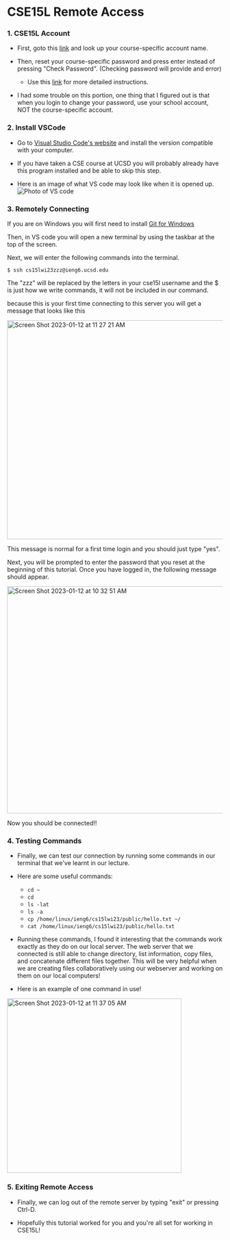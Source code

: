 # CSE15L Remote Access
### **1. CSE15L Account**

* First, goto this [link](https://sdacs.ucsd.edu/~icc/index.php) and look up your course-specific account name.

* Then, reset your course-specific password and press enter instead of pressing "Check Password". (Checking password will provide and error)

  * Use this [link](https://docs.google.com/document/d/1hs7CyQeh-MdUfM9uv99i8tqfneos6Y8bDU0uhn1wqho/edit) for more detailed instructions.

* I had some trouble on this portion, one thing that I figured out is that when you login to change your password, use your school account, NOT the course-specific account. 

### **2. Install VSCode**

* Go to [Visual Studio Code's website](https://code.visualstudio.com/) and install the version compatible with your computer.

* If you have taken a CSE course at UCSD you will probably already have this program installed and be able to skip this step. 

* Here is an image of what VS code may look like when it is opened up. ![Photo of VS code](https://user-images.githubusercontent.com/122562172/212160695-7deb3f93-e485-492e-b75d-5819ce9b4045.png)

### **3. Remotely Connecting**

If you are on Windows you will first need to install [Git for Windows](https://gitforwindows.org/)

Then, in VS code you will open a new terminal by using the taskbar at the top of the screen. 

Next, we will enter the following commands into the terminal. 

`$ ssh cs15lwi23zzz@ieng6.ucsd.edu` 

The "zzz" will be replaced by the letters in your cse15l username and the $ is just how we write commands, it will not be included in our command. 

because this is your first time connecting to this server you will get a message that looks like this 

<img width="511" alt="Screen Shot 2023-01-12 at 11 27 21 AM" src="https://user-images.githubusercontent.com/122562172/212162519-492a5aa7-7ed7-47ad-987b-2e75312a10da.png">

This message is normal for a first time login and you should just type "yes". 

Next, you will be prompted to enter the password that you reset at the beginning of this tutorial. Once you have logged in, the following message should appear.

<img width="530" alt="Screen Shot 2023-01-12 at 10 32 51 AM" src="https://user-images.githubusercontent.com/122562172/212163216-906dd4db-4f18-4a07-a99e-28328bab80ee.png">

Now you should be connected!!

### **4. Testing Commands**

* Finally, we can test our connection by running some commands in our terminal that we've learnt in our lecture. 

* Here are some useful commands: 

  * `cd ~`
  * `cd`
  * `ls -lat`
  * `ls -a`
  * `cp /home/linux/ieng6/cs15lwi23/public/hello.txt ~/`
  * `cat /home/linux/ieng6/cs15lwi23/public/hello.txt`

* Running these commands, I found it interesting that the commands work exactly as they do on our local server. The web server that we connected is still able to change directory, list information, copy files, and concatenate different files together. This will be very helpful when we are creating files collaboratively using our webserver and working on them on our local computers!

* Here is an example of one command in use! 

<img width="407" alt="Screen Shot 2023-01-12 at 11 37 05 AM" src="https://user-images.githubusercontent.com/122562172/212164232-74a54989-6331-47e7-b1f1-81f2a89fd0d0.png">

### **5. Exiting Remote Access**

* Finally, we can log out of the remote server by typing "exit" or pressing Ctrl-D.

* Hopefully this tutorial worked for you and you're all set for working in CSE15L!
